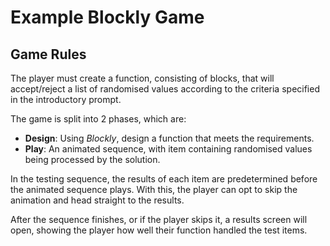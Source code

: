 # Example Blockly Game

## Game Rules

The player must create a function, consisting of blocks, that will accept/reject a list of randomised values according to the criteria specified in the introductory prompt.

The game is split into 2 phases, which are:

- __Design__: Using _Blockly_, design a function that meets the requirements.
- __Play__: An animated sequence, with item containing randomised values being processed by the solution.

In the testing sequence, the results of each item are predetermined before the animated sequence plays. With this, the player can opt to skip the animation and head straight to the results.

After the sequence finishes, or if the player skips it, a results screen will open, showing the player how well their function handled the test items.
